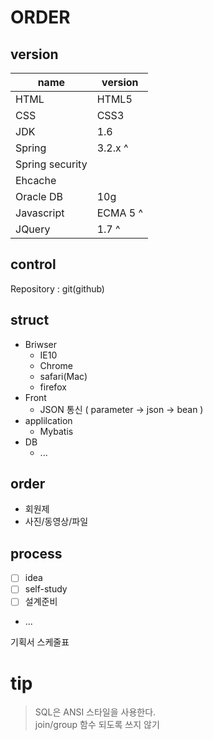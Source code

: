 # ORDER
## version
name | version
---|---
HTML | HTML5 
CSS | CSS3
JDK | 1.6
Spring | 3.2.x ^
Spring security | 
Ehcache |
Oracle DB | 10g
Javascript | ECMA 5 ^
JQuery | 1.7 ^

## control
Repository : git(github)

## struct
- Briwser 
    - IE10
    - Chrome
    - safari(Mac)
    - firefox
- Front
    - JSON 통신 ( parameter -> json -> bean )
- applilcation
    - Mybatis
- DB
    - ...

## order
- 회원제
- 사진/동영상/파일

## process
- [ ] idea
- [ ] self-study
- [ ] 설계준비
- ...

기획서 스케줄표

# tip
> SQL은 ANSI 스타일을 사용한다. <br>
> join/group 함수 되도록 쓰지 않기 <br>
